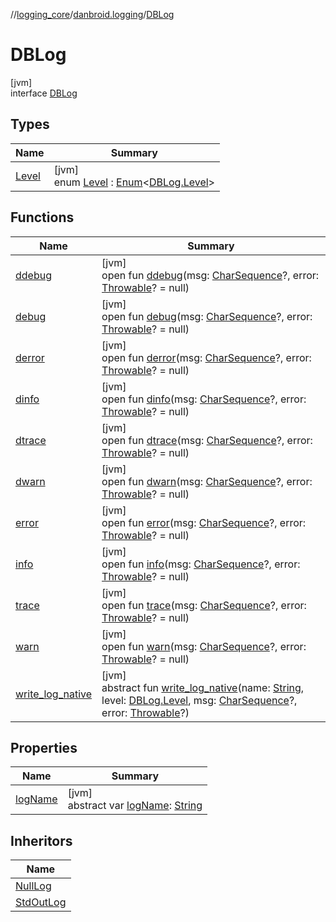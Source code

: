 //[logging_core](../../../index.md)/[danbroid.logging](../index.md)/[DBLog](index.md)

# DBLog

[jvm]\
interface [DBLog](index.md)

## Types

| Name | Summary |
|---|---|
| [Level](-level/index.md) | [jvm]<br>enum [Level](-level/index.md) : [Enum](https://kotlinlang.org/api/latest/jvm/stdlib/kotlin/-enum/index.html)<[DBLog.Level](-level/index.md)> |

## Functions

| Name | Summary |
|---|---|
| [ddebug](ddebug.md) | [jvm]<br>open fun [ddebug](ddebug.md)(msg: [CharSequence](https://kotlinlang.org/api/latest/jvm/stdlib/kotlin/-char-sequence/index.html)?, error: [Throwable](https://kotlinlang.org/api/latest/jvm/stdlib/kotlin/-throwable/index.html)? = null) |
| [debug](debug.md) | [jvm]<br>open fun [debug](debug.md)(msg: [CharSequence](https://kotlinlang.org/api/latest/jvm/stdlib/kotlin/-char-sequence/index.html)?, error: [Throwable](https://kotlinlang.org/api/latest/jvm/stdlib/kotlin/-throwable/index.html)? = null) |
| [derror](derror.md) | [jvm]<br>open fun [derror](derror.md)(msg: [CharSequence](https://kotlinlang.org/api/latest/jvm/stdlib/kotlin/-char-sequence/index.html)?, error: [Throwable](https://kotlinlang.org/api/latest/jvm/stdlib/kotlin/-throwable/index.html)? = null) |
| [dinfo](dinfo.md) | [jvm]<br>open fun [dinfo](dinfo.md)(msg: [CharSequence](https://kotlinlang.org/api/latest/jvm/stdlib/kotlin/-char-sequence/index.html)?, error: [Throwable](https://kotlinlang.org/api/latest/jvm/stdlib/kotlin/-throwable/index.html)? = null) |
| [dtrace](dtrace.md) | [jvm]<br>open fun [dtrace](dtrace.md)(msg: [CharSequence](https://kotlinlang.org/api/latest/jvm/stdlib/kotlin/-char-sequence/index.html)?, error: [Throwable](https://kotlinlang.org/api/latest/jvm/stdlib/kotlin/-throwable/index.html)? = null) |
| [dwarn](dwarn.md) | [jvm]<br>open fun [dwarn](dwarn.md)(msg: [CharSequence](https://kotlinlang.org/api/latest/jvm/stdlib/kotlin/-char-sequence/index.html)?, error: [Throwable](https://kotlinlang.org/api/latest/jvm/stdlib/kotlin/-throwable/index.html)? = null) |
| [error](error.md) | [jvm]<br>open fun [error](error.md)(msg: [CharSequence](https://kotlinlang.org/api/latest/jvm/stdlib/kotlin/-char-sequence/index.html)?, error: [Throwable](https://kotlinlang.org/api/latest/jvm/stdlib/kotlin/-throwable/index.html)? = null) |
| [info](info.md) | [jvm]<br>open fun [info](info.md)(msg: [CharSequence](https://kotlinlang.org/api/latest/jvm/stdlib/kotlin/-char-sequence/index.html)?, error: [Throwable](https://kotlinlang.org/api/latest/jvm/stdlib/kotlin/-throwable/index.html)? = null) |
| [trace](trace.md) | [jvm]<br>open fun [trace](trace.md)(msg: [CharSequence](https://kotlinlang.org/api/latest/jvm/stdlib/kotlin/-char-sequence/index.html)?, error: [Throwable](https://kotlinlang.org/api/latest/jvm/stdlib/kotlin/-throwable/index.html)? = null) |
| [warn](warn.md) | [jvm]<br>open fun [warn](warn.md)(msg: [CharSequence](https://kotlinlang.org/api/latest/jvm/stdlib/kotlin/-char-sequence/index.html)?, error: [Throwable](https://kotlinlang.org/api/latest/jvm/stdlib/kotlin/-throwable/index.html)? = null) |
| [write_log_native](write_log_native.md) | [jvm]<br>abstract fun [write_log_native](write_log_native.md)(name: [String](https://kotlinlang.org/api/latest/jvm/stdlib/kotlin/-string/index.html), level: [DBLog.Level](-level/index.md), msg: [CharSequence](https://kotlinlang.org/api/latest/jvm/stdlib/kotlin/-char-sequence/index.html)?, error: [Throwable](https://kotlinlang.org/api/latest/jvm/stdlib/kotlin/-throwable/index.html)?) |

## Properties

| Name | Summary |
|---|---|
| [logName](log-name.md) | [jvm]<br>abstract var [logName](log-name.md): [String](https://kotlinlang.org/api/latest/jvm/stdlib/kotlin/-string/index.html) |

## Inheritors

| Name |
|---|
| [NullLog](../-null-log/index.md) |
| [StdOutLog](../-std-out-log/index.md) |
